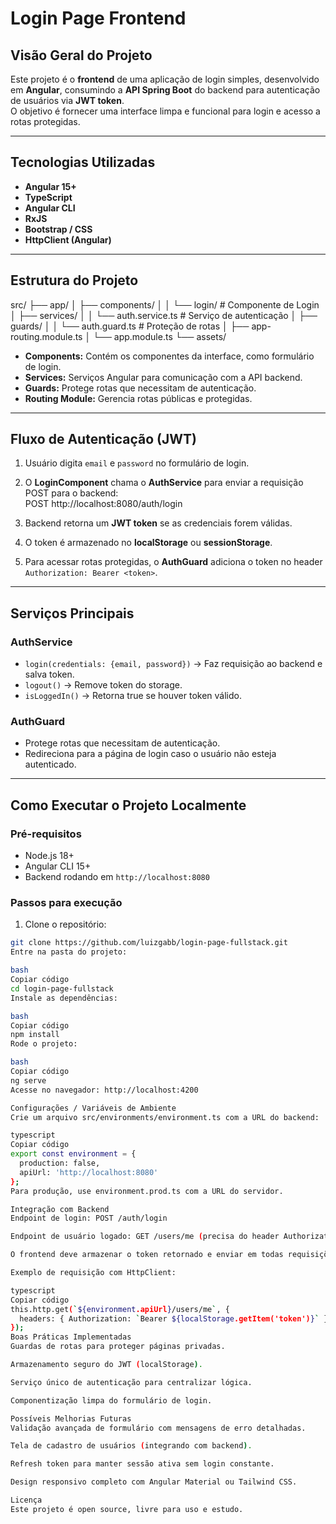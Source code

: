 # Login Page Frontend

## Visão Geral do Projeto
Este projeto é o **frontend** de uma aplicação de login simples, desenvolvido em **Angular**, consumindo a **API Spring Boot** do backend para autenticação de usuários via **JWT token**.  
O objetivo é fornecer uma interface limpa e funcional para login e acesso a rotas protegidas.

---

## Tecnologias Utilizadas
- **Angular 15+**
- **TypeScript**
- **Angular CLI**
- **RxJS**
- **Bootstrap / CSS**
- **HttpClient (Angular)**

---

## Estrutura do Projeto
src/
├── app/
│ ├── components/
│ │ └── login/ # Componente de Login
│ ├── services/
│ │ └── auth.service.ts # Serviço de autenticação
│ ├── guards/
│ │ └── auth.guard.ts # Proteção de rotas
│ ├── app-routing.module.ts
│ └── app.module.ts
└── assets/

- **Components:** Contém os componentes da interface, como formulário de login.  
- **Services:** Serviços Angular para comunicação com a API backend.  
- **Guards:** Protege rotas que necessitam de autenticação.  
- **Routing Module:** Gerencia rotas públicas e protegidas.  

---

## Fluxo de Autenticação (JWT)
1. Usuário digita `email` e `password` no formulário de login.  
2. O **LoginComponent** chama o **AuthService** para enviar a requisição POST para o backend:  
POST http://localhost:8080/auth/login

3. Backend retorna um **JWT token** se as credenciais forem válidas.  
4. O token é armazenado no **localStorage** ou **sessionStorage**.  
5. Para acessar rotas protegidas, o **AuthGuard** adiciona o token no header `Authorization: Bearer <token>`.

---

## Serviços Principais
### AuthService
- `login(credentials: {email, password})` → Faz requisição ao backend e salva token.  
- `logout()` → Remove token do storage.  
- `isLoggedIn()` → Retorna true se houver token válido.

### AuthGuard
- Protege rotas que necessitam de autenticação.  
- Redireciona para a página de login caso o usuário não esteja autenticado.

---

## Como Executar o Projeto Localmente

### Pré-requisitos
- Node.js 18+  
- Angular CLI 15+  
- Backend rodando em `http://localhost:8080`  

### Passos para execução
1. Clone o repositório:
```bash
git clone https://github.com/luizgabb/login-page-fullstack.git
Entre na pasta do projeto:

bash
Copiar código
cd login-page-fullstack
Instale as dependências:

bash
Copiar código
npm install
Rode o projeto:

bash
Copiar código
ng serve
Acesse no navegador: http://localhost:4200

Configurações / Variáveis de Ambiente
Crie um arquivo src/environments/environment.ts com a URL do backend:

typescript
Copiar código
export const environment = {
  production: false,
  apiUrl: 'http://localhost:8080'
};
Para produção, use environment.prod.ts com a URL do servidor.

Integração com Backend
Endpoint de login: POST /auth/login

Endpoint de usuário logado: GET /users/me (precisa do header Authorization: Bearer <token>)

O frontend deve armazenar o token retornado e enviar em todas requisições protegidas.

Exemplo de requisição com HttpClient:

typescript
Copiar código
this.http.get(`${environment.apiUrl}/users/me`, {
  headers: { Authorization: `Bearer ${localStorage.getItem('token')}` }
});
Boas Práticas Implementadas
Guardas de rotas para proteger páginas privadas.

Armazenamento seguro do JWT (localStorage).

Serviço único de autenticação para centralizar lógica.

Componentização limpa do formulário de login.

Possíveis Melhorias Futuras
Validação avançada de formulário com mensagens de erro detalhadas.

Tela de cadastro de usuários (integrando com backend).

Refresh token para manter sessão ativa sem login constante.

Design responsivo completo com Angular Material ou Tailwind CSS.

Licença
Este projeto é open source, livre para uso e estudo.
